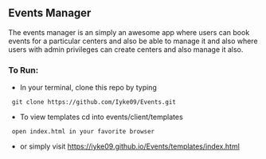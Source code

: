 ## Events Manager
The events manager is an simply an awesome app where users can book events for a particular centers and also be able to manage it and also where users with admin privileges can create centers and also manage it also.

### To Run:

- In your terminal, clone this repo by typing
```
 git clone https://github.com/Iyke09/Events.git
```
- To view templates cd into events/client/templates

```
 open index.html in your favorite browser
```
- or simply visit https://iyke09.github.io/Events/templates/index.html
